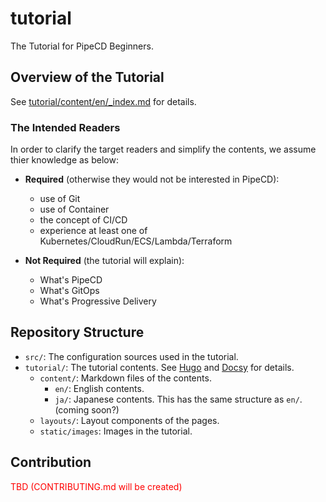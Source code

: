 # tutorial
The Tutorial for PipeCD Beginners.

## Overview of the Tutorial

See [tutorial/content/en/_index.md](tutorial/content/en/_index.md) for details.

### The Intended Readers

In order to clarify the target readers and simplify the contents, we assume thier knowledge as below:

- **Required** (otherwise they would not be interested in PipeCD):
  - use of Git
  - use of Container
  - the concept of CI/CD
  - experience at least one of Kubernetes/CloudRun/ECS/Lambda/Terraform


- **Not Required** (the tutorial will explain):

  - What's PipeCD
  - What's GitOps
  - What's Progressive Delivery



## Repository Structure

- `src/`: The configuration sources used in the tutorial.
- `tutorial/`: The tutorial contents. See [Hugo](https://gohugo.io/) and [Docsy](https://www.docsy.dev/) for details.
  - `content/`: Markdown files of the contents.
    - `en/`: English contents.
    - `ja/`: Japanese contents. This has the same structure as `en/`. (coming soon?)
  - `layouts/`: Layout components of the pages.
  - `static/images`: Images in the tutorial.
  
## Contribution

<span style='color:red'>TBD (CONTRIBUTING.md will be created)</span>

